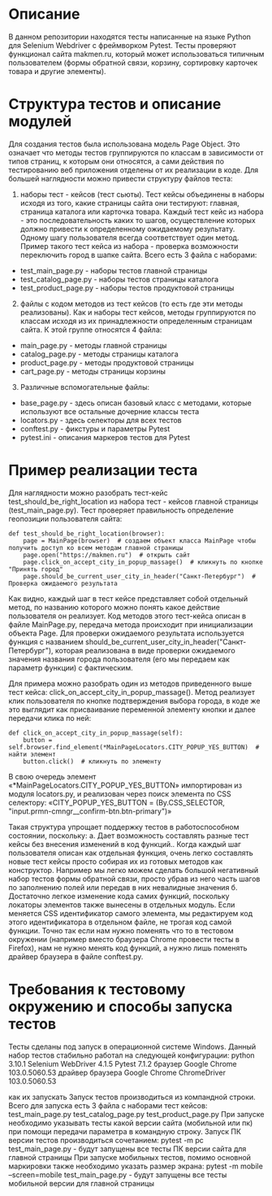# Описание
В данном репозитории находятся тесты написанные на языке Python для Selenium Webdriver с фреймворком Pytest. Тесты проверяют функционал сайта makmen.ru, который может использоваться типичным пользователем (формы обратной связи, корзину, сортировку карточек товара и другие элементы).

# Структура тестов и описание модулей
Для создания тестов была использована модель Page Object. Это означает что методы тестов группируются по классам в зависимости от типов страниц, к которым они относятся, а сами действия по тестированию веб приложения отделены от их реализации в коде. Для большей наглядности можно привести структуру файлов теста: 
1. наборы тест - кейсов (тест сьюты). Тест кейсы объединены в наборы исходя из того, какие страницы сайта они тестируют: главная, страница каталога или карточка товара. Каждый тест кейс из набора - это последовательность каких то шагов, осуществление которых должно привести к определенному ожидаемому результату. Одному шагу пользователя всегда соответствует один метод. Пример такого тест кейса из набора - проверка возможности переключить город в шапке сайта. Всего есть 3 файла с наборами:
* test_main_page.py - наборы тестов главной страницы
* test_catalog_page.py - наборы тестов страницы каталога
* test_product_page.py - наборы тестов продуктовой страницы
2. файлы с кодом методов из тест кейсов (то есть где эти методы реализованы). Как и наборы тест кейсов, методы группируются по классам исходя из их принадлежности определенным страницам сайта. К этой группе относятся 4 файла:
* main_page.py - методы главной страницы
* catalog_page.py - методы страницы каталога
* product_page.py - методы продуктовой страницы
* cart_page.py - методы страницы корзины
3. Различные вспомогательные файлы:
* base_page.py - здесь описан базовый класс с методами, которые используют все остальные дочерние классы теста
* locators.py - здесь селекторы для всех тестов
* conftest.py - фикстуры и параметры Pytest
* pytest.ini - описания маркеров тестов для Pytest

# Пример реализации теста
Для наглядности можно разобрать тест-кейс test_should_be_right_location из набора тест - кейсов главной страницы (test_main_page.py). Тест проверяет правильность определение геопозиции пользователя сайта:

    def test_should_be_right_location(browser):
        page = MainPage(browser)  # создаем объект класса MainPage чтобы получить доступ ко всем методам главной страницы
        page.open("https://makmen.ru")  # открыть сайт
        page.click_on_accept_city_in_popup_massage()  # кликнуть по кнопке "Принять город"
        page.should_be_current_user_city_in_header("Санкт-Петербург")  # Проверка ожидаемого результата

Как видно, каждый шаг в тест кейсе представляет собой отдельный метод, по названию которого можно понять какое действие пользователя он реализует. Код методов этого тест-кейса описан в файле MainPage.py, передача метода происходит при инициализации объекта Page. Для проверки ожидаемого результата используется функция с названием should_be_current_user_city_in_header("Санкт-Петербург"), которая реализована в виде проверки ожидаемого значения названия города пользователя (его мы передаем как параметр функции) с фактическим.
 
Для примера можно разобрать один из методов приведенного выше тест кейса: click_on_accept_city_in_popup_massage(). Метод реализует клик пользователя по кнопке подтверждения выбора города, в коде же это выглядит как присваивание переменной элементу кнопки и далее передачи клика по ней:

    def click_on_accept_city_in_popup_massage(self):
        button = self.browser.find_element(*MainPageLocators.CITY_POPUP_YES_BUTTON)  # найти элемент
        button.click()  # кликнуть по элементу

В свою очередь элемент «*MainPageLocators.CITY_POPUP_YES_BUTTON» импортирован из модуля locators.py, и реализован через поиск элемента по CSS селектору:
        «CITY_POPUP_YES_BUTTON = (By.CSS_SELECTOR, "input.prmn-cmngr__confirm-btn.btn-primary")»


Такая структура упрощает поддержку тестов в работоспособном состоянии, поскольку:
а. Дает возможность составлять разные тест кейсы без внесения изменений в код функций.. Когда каждый шаг пользователя описан как отдельная функция, очень легко составлять новые тест кейсы просто собирая их из готовых методов как конструктор. Например мы легко можем сделать большой негативный набор тестов формы обратной связи, просто убрав из него часть шагов по заполнению полей или передав в них невалидные значения
б. Достаточно легкое изменение кода самих функций, поскольку локаторы элементов также вынесены в отдельных модуль. Если меняется CSS идентификатор самого элемента, мы редактируем код этого идентификатора в отдельном файле, не трогая код самой функции. Точно так если нам нужно поменять что то в тестовом окружении (например вместо браузера Chrome провести тесты в Firefox), нам не нужно менять код функций, а нужно лишь поменять драйвер браузера в файле conftest.py.
 
# Требования к тестовому окружению и способы запуска тестов
Тесты сделаны под запуск в операционной системе Windows. Данный набор тестов стабильно работал на следующей конфигурации:
python 3.10.1
Selenium WebDriver 4.1.5
Pytest 7.1.2
браузер Google Chrome 103.0.5060.53
драйвер браузера Google Chrome ChromeDriver 103.0.5060.53

как их запускать
Запуск тестов производиться из компандной строки. Всего для запуска есть 3 файла с наборами тест кейсов:
test_main_page.py
test_catalog_page.py
test_product_page.py
При запуске необходимо указывать тесты какой версии сайта (мобильной или пк) при помощи передачи параметра в командную строку. Запуск ПК версии тестов производиться сочетанием:
pytest -m pc test_main_page.py - будут запущены все тесты ПК версии сайта для главной страницы
При запуске мобильных тестов, помимо основной маркировки также необходимо указать размер экрана:
pytest -m mobile –screen=mobile test_main_page.py - будут запущены все тесты мобильной версии для главной страницы

